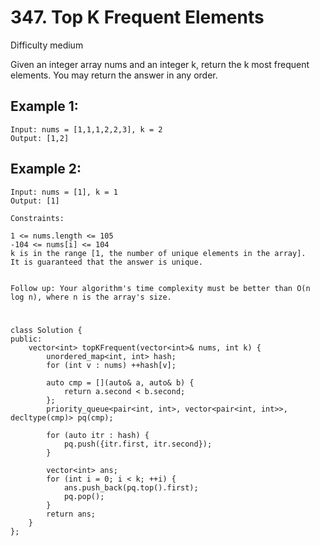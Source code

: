 # 347. Top K Frequent Elements
Difficulty medium

Given an integer array nums and an integer k, return the k most frequent elements. You may return the answer in any order.


## Example 1:
```
Input: nums = [1,1,1,2,2,3], k = 2
Output: [1,2]
```


## Example 2:
```
Input: nums = [1], k = 1
Output: [1]
```


```
Constraints:

1 <= nums.length <= 105
-104 <= nums[i] <= 104
k is in the range [1, the number of unique elements in the array].
It is guaranteed that the answer is unique.
 

Follow up: Your algorithm's time complexity must be better than O(n log n), where n is the array's size.
```


#
```
class Solution {
public:
    vector<int> topKFrequent(vector<int>& nums, int k) {
        unordered_map<int, int> hash;
        for (int v : nums) ++hash[v];
        
        auto cmp = [](auto& a, auto& b) {
            return a.second < b.second;
        };
        priority_queue<pair<int, int>, vector<pair<int, int>>, decltype(cmp)> pq(cmp);

        for (auto itr : hash) {
            pq.push({itr.first, itr.second});
        }

        vector<int> ans;
        for (int i = 0; i < k; ++i) {
            ans.push_back(pq.top().first);
            pq.pop();
        }
        return ans;
    }
};
```